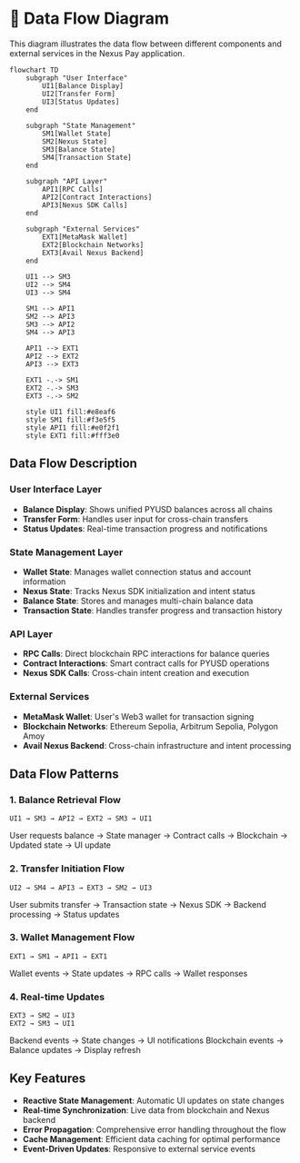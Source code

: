 # 🔀 Data Flow Diagram

This diagram illustrates the data flow between different components and external services in the Nexus Pay application.

```mermaid
flowchart TD
    subgraph "User Interface"
        UI1[Balance Display] 
        UI2[Transfer Form]
        UI3[Status Updates]
    end
    
    subgraph "State Management"
        SM1[Wallet State] 
        SM2[Nexus State]
        SM3[Balance State]
        SM4[Transaction State]
    end
    
    subgraph "API Layer"
        API1[RPC Calls]
        API2[Contract Interactions]
        API3[Nexus SDK Calls]
    end
    
    subgraph "External Services"
        EXT1[MetaMask Wallet]
        EXT2[Blockchain Networks]
        EXT3[Avail Nexus Backend]
    end
    
    UI1 --> SM3
    UI2 --> SM4
    UI3 --> SM4
    
    SM1 --> API1
    SM2 --> API3
    SM3 --> API2
    SM4 --> API3
    
    API1 --> EXT1
    API2 --> EXT2
    API3 --> EXT3
    
    EXT1 -.-> SM1
    EXT2 -.-> SM3
    EXT3 -.-> SM2
    
    style UI1 fill:#e8eaf6
    style SM1 fill:#f3e5f5
    style API1 fill:#e0f2f1
    style EXT1 fill:#fff3e0
```

## Data Flow Description

### User Interface Layer
- **Balance Display**: Shows unified PYUSD balances across all chains
- **Transfer Form**: Handles user input for cross-chain transfers
- **Status Updates**: Real-time transaction progress and notifications

### State Management Layer
- **Wallet State**: Manages wallet connection status and account information
- **Nexus State**: Tracks Nexus SDK initialization and intent status
- **Balance State**: Stores and manages multi-chain balance data
- **Transaction State**: Handles transfer progress and transaction history

### API Layer
- **RPC Calls**: Direct blockchain RPC interactions for balance queries
- **Contract Interactions**: Smart contract calls for PYUSD operations
- **Nexus SDK Calls**: Cross-chain intent creation and execution

### External Services
- **MetaMask Wallet**: User's Web3 wallet for transaction signing
- **Blockchain Networks**: Ethereum Sepolia, Arbitrum Sepolia, Polygon Amoy
- **Avail Nexus Backend**: Cross-chain infrastructure and intent processing

## Data Flow Patterns

### 1. Balance Retrieval Flow
```
UI1 → SM3 → API2 → EXT2 → SM3 → UI1
```
User requests balance → State manager → Contract calls → Blockchain → Updated state → UI update

### 2. Transfer Initiation Flow
```
UI2 → SM4 → API3 → EXT3 → SM2 → UI3
```
User submits transfer → Transaction state → Nexus SDK → Backend processing → Status updates

### 3. Wallet Management Flow
```
EXT1 → SM1 → API1 → EXT1
```
Wallet events → State updates → RPC calls → Wallet responses

### 4. Real-time Updates
```
EXT3 → SM2 → UI3
EXT2 → SM3 → UI1
```
Backend events → State changes → UI notifications
Blockchain events → Balance updates → Display refresh

## Key Features

- **Reactive State Management**: Automatic UI updates on state changes
- **Real-time Synchronization**: Live data from blockchain and Nexus backend
- **Error Propagation**: Comprehensive error handling throughout the flow
- **Cache Management**: Efficient data caching for optimal performance
- **Event-Driven Updates**: Responsive to external service events
